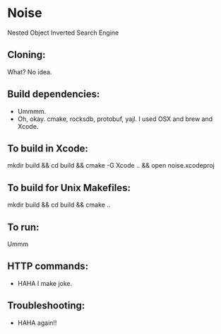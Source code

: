 # Noise

Nested Object Inverted Search Engine

## Cloning:
What? No idea.

## Build dependencies:
* Ummmm.
* Oh, okay. cmake, rocksdb, protobuf, yajl. I used OSX and brew and Xcode.

## To build in Xcode:
mkdir build && cd build && cmake -G Xcode .. && open noise.xcodeproj

## To build for Unix Makefiles:
mkdir build && cd build && cmake ..

## To run:
Ummm

## HTTP commands:
* HAHA I make joke.

## Troubleshooting:
* HAHA again!!
